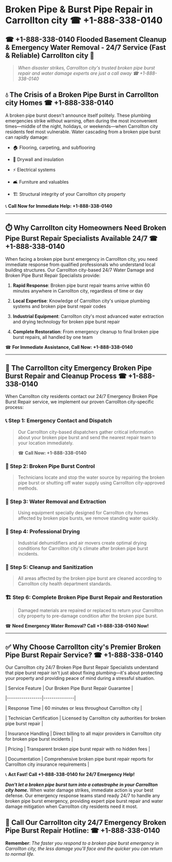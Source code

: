 # Broken Pipe & Burst Pipe Repair in Carrollton city ☎ +1-888-338-0140  
## ☎ +1-888-338-0140 Flooded Basement Cleanup & Emergency Water Removal - 24/7 Service (Fast & Reliable) Carrollton city 🚨  

> *When disaster strikes, Carrollton city's trusted broken pipe burst repair and water damage experts are just a call away ☎ +1-888-338-0140*  

## 💧 The Crisis of a Broken Pipe Burst in Carrollton city Homes ☎ +1-888-338-0140  

A broken pipe burst doesn't announce itself politely. These plumbing emergencies strike without warning, often during the most inconvenient times—middle of the night, holidays, or weekends—when Carrollton city residents feel most vulnerable. Water cascading from a broken pipe burst can rapidly damage:  

* 🏠 Flooring, carpeting, and subflooring  
* 🧱 Drywall and insulation  
* ⚡ Electrical systems  
* 🛋️ Furniture and valuables  
* 🏗️ Structural integrity of your Carrollton city property  

📞 **Call Now for Immediate Help: +1-888-338-0140**  

---  

## ⏱️ Why Carrollton city Homeowners Need Broken Pipe Burst Repair Specialists Available 24/7 ☎ +1-888-338-0140  

When facing a broken pipe burst emergency in Carrollton city, you need immediate response from qualified professionals who understand local building structures. Our Carrollton city-based 24/7 Water Damage and Broken Pipe Burst Repair Specialists provide:  

1. **Rapid Response**: Broken pipe burst repair teams arrive within 60 minutes anywhere in Carrollton city, regardless of time or day  
2. **Local Expertise**: Knowledge of Carrollton city's unique plumbing systems and broken pipe burst repair codes  
3. **Industrial Equipment**: Carrollton city's most advanced water extraction and drying technology for broken pipe burst repair  
4. **Complete Restoration**: From emergency cleanup to final broken pipe burst repairs, all handled by one team  

☎ **For Immediate Assistance, Call Now: +1-888-338-0140**  

---  

## 🔧 The Carrollton city Emergency Broken Pipe Burst Repair and Cleanup Process ☎ +1-888-338-0140  

When Carrollton city residents contact our 24/7 Emergency Broken Pipe Burst Repair service, we implement our proven Carrollton city-specific process:  

### 📞 Step 1: Emergency Contact and Dispatch  
> Our Carrollton city-based dispatchers gather critical information about your broken pipe burst and send the nearest repair team to your location immediately.  
> ☎ **Call Now: +1-888-338-0140**  

### 🚿 Step 2: Broken Pipe Burst Control  
> Technicians locate and stop the water source by repairing the broken pipe burst or shutting off water supply using Carrollton city-approved methods.  

### 🌊 Step 3: Water Removal and Extraction  
> Using equipment specially designed for Carrollton city homes affected by broken pipe bursts, we remove standing water quickly.  

### 💨 Step 4: Professional Drying  
> Industrial dehumidifiers and air movers create optimal drying conditions for Carrollton city's climate after broken pipe burst incidents.  

### 🧼 Step 5: Cleanup and Sanitization  
> All areas affected by the broken pipe burst are cleaned according to Carrollton city health department standards.  

### 🏗️ Step 6: Complete Broken Pipe Burst Repair and Restoration  
> Damaged materials are repaired or replaced to return your Carrollton city property to pre-damage condition after the broken pipe burst.  

☎ **Need Emergency Water Removal? Call +1-888-338-0140 Now!**  

---  

## ✅ Why Choose Carrollton city's Premier Broken Pipe Burst Repair Service? ☎ +1-888-338-0140  

Our Carrollton city 24/7 Broken Pipe Burst Repair Specialists understand that pipe burst repair isn't just about fixing plumbing—it's about protecting your property and providing peace of mind during a stressful situation.  

| Service Feature | Our Broken Pipe Burst Repair Guarantee |  
|-----------------|---------------|  
| Response Time | 60 minutes or less throughout Carrollton city |  
| Technician Certification | Licensed by Carrollton city authorities for broken pipe burst repair |  
| Insurance Handling | Direct billing to all major providers in Carrollton city for broken pipe burst incidents |  
| Pricing | Transparent broken pipe burst repair with no hidden fees |  
| Documentation | Comprehensive broken pipe burst repair reports for Carrollton city insurance requirements |  

📞 **Act Fast! Call +1-888-338-0140 for 24/7 Emergency Help!**  

***Don't let a broken pipe burst turn into a catastrophe in your Carrollton city home.*** When water damage strikes, immediate action is your best defense. Our emergency response teams stand ready 24/7 to handle any broken pipe burst emergency, providing expert pipe burst repair and water damage mitigation when Carrollton city residents need it most.  

## 📱 Call Our Carrollton city 24/7 Emergency Broken Pipe Burst Repair Hotline: ☎ +1-888-338-0140  

**Remember**: *The faster you respond to a broken pipe burst emergency in Carrollton city, the less damage you'll face and the quicker you can return to normal life.*